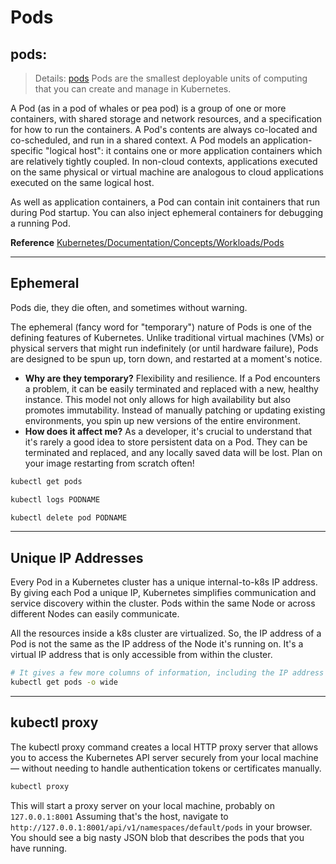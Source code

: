 # Pods

## **pods**:
> Details: [pods](./pods.md)
Pods are the smallest deployable units of computing that you can create and manage in Kubernetes.

A Pod (as in a pod of whales or pea pod) is a group of one or more containers, with shared storage and network resources, and a specification for how to run the containers. A Pod's contents are always co-located and co-scheduled, and run in a shared context. A Pod models an application-specific "logical host": it contains one or more application containers which are relatively tightly coupled. In non-cloud contexts, applications executed on the same physical or virtual machine are analogous to cloud applications executed on the same logical host.

As well as application containers, a Pod can contain init containers that run during Pod startup. You can also inject ephemeral containers for debugging a running Pod.

**Reference**
[Kubernetes/Documentation/Concepts/Workloads/Pods](https://kubernetes.io/docs/concepts/workloads/pods/#working-with-pods)

---
## **Ephemeral**

Pods die, they die often, and sometimes without warning.

The ephemeral (fancy word for "temporary") nature of Pods is one of the defining features of Kubernetes. Unlike traditional virtual machines (VMs) or physical servers that might run indefinitely (or until hardware failure), Pods are designed to be spun up, torn down, and restarted at a moment's notice.

- **Why are they temporary?** Flexibility and resilience. If a Pod encounters a problem, it can be easily terminated and replaced with a new, healthy instance. This model not only allows for high availability but also promotes immutability. Instead of manually patching or updating existing environments, you spin up new versions of the entire environment.
- **How does it affect me?** As a developer, it's crucial to understand that it's rarely a good idea to store persistent data on a Pod. They can be terminated and replaced, and any locally saved data will be lost. Plan on your image restarting from scratch often!


```bash
kubectl get pods

kubectl logs PODNAME

kubectl delete pod PODNAME
```

---
## **Unique IP Addresses**

Every Pod in a Kubernetes cluster has a unique internal-to-k8s IP address. By giving each Pod a unique IP, Kubernetes simplifies communication and service discovery within the cluster. Pods within the same Node or across different Nodes can easily communicate.

All the resources inside a k8s cluster are virtualized. So, the IP address of a Pod is not the same as the IP address of the Node it's running on. It's a virtual IP address that is only accessible from within the cluster.

```bash 
# It gives a few more columns of information, including the IP address of each Pod 
kubectl get pods -o wide
```

---
## kubectl proxy

The kubectl proxy command creates a local HTTP proxy server that allows you to access the Kubernetes API server securely from your local machine — without needing to handle authentication tokens or certificates manually.

```bash 
kubectl proxy
```

This will start a proxy server on your local machine, probably on `127.0.0.1:8001` Assuming that's the host, navigate to `http://127.0.0.1:8001/api/v1/namespaces/default/pods` in your browser. You should see a big nasty JSON blob that describes the pods that you have running.


